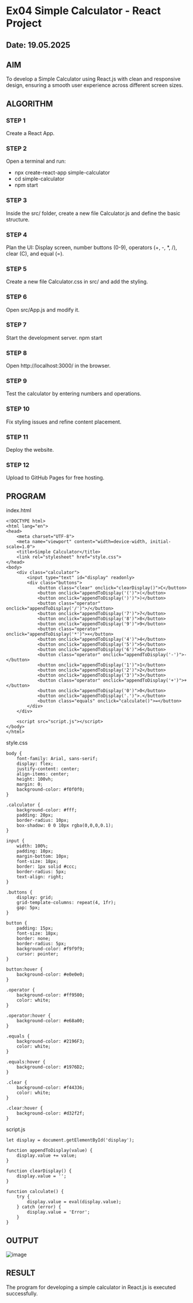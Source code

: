 # Ex04 Simple Calculator - React Project
## Date: 19.05.2025

## AIM
To  develop a Simple Calculator using React.js with clean and responsive design, ensuring a smooth user experience across different screen sizes.

## ALGORITHM
### STEP 1
Create a React App.

### STEP 2
Open a terminal and run:
  <ul><li>npx create-react-app simple-calculator</li>
  <li>cd simple-calculator</li>
  <li>npm start</li></ul>

### STEP 3
Inside the src/ folder, create a new file Calculator.js and define the basic structure.

### STEP 4
Plan the UI: Display screen, number buttons (0-9), operators (+, -, *, /), clear (C), and equal (=).

### STEP 5
Create a new file Calculator.css in src/ and add the styling.

### STEP 6
Open src/App.js and modify it.

### STEP 7
Start the development server.
  npm start

### STEP 8
Open http://localhost:3000/ in the browser.

### STEP 9
Test the calculator by entering numbers and operations.

### STEP 10
Fix styling issues and refine content placement.

### STEP 11
Deploy the website.

### STEP 12
Upload to GitHub Pages for free hosting.

## PROGRAM
index.html
```
<!DOCTYPE html>
<html lang="en">
<head>
    <meta charset="UTF-8">
    <meta name="viewport" content="width=device-width, initial-scale=1.0">
    <title>Simple Calculator</title>
    <link rel="stylesheet" href="style.css">
</head>
<body>
    <div class="calculator">
        <input type="text" id="display" readonly>
        <div class="buttons">
            <button class="clear" onclick="clearDisplay()">C</button>
            <button onclick="appendToDisplay('(')">(</button>
            <button onclick="appendToDisplay(')')">)</button>
            <button class="operator" onclick="appendToDisplay('/')">/</button>
            <button onclick="appendToDisplay('7')">7</button>
            <button onclick="appendToDisplay('8')">8</button>
            <button onclick="appendToDisplay('9')">9</button>
            <button class="operator" onclick="appendToDisplay('*')">×</button>
            <button onclick="appendToDisplay('4')">4</button>
            <button onclick="appendToDisplay('5')">5</button>
            <button onclick="appendToDisplay('6')">6</button>
            <button class="operator" onclick="appendToDisplay('-')">-</button>
            <button onclick="appendToDisplay('1')">1</button>
            <button onclick="appendToDisplay('2')">2</button>
            <button onclick="appendToDisplay('3')">3</button>
            <button class="operator" onclick="appendToDisplay('+')">+</button>
            <button onclick="appendToDisplay('0')">0</button>
            <button onclick="appendToDisplay('.')">.</button>
            <button class="equals" onclick="calculate()">=</button>
        </div>
    </div>

    <script src="script.js"></script>
</body>
</html>

```

style.css
```
body {
    font-family: Arial, sans-serif;
    display: flex;
    justify-content: center;
    align-items: center;
    height: 100vh;
    margin: 0;
    background-color: #f0f0f0;
}

.calculator {
    background-color: #fff;
    padding: 20px;
    border-radius: 10px;
    box-shadow: 0 0 10px rgba(0,0,0,0.1);
}

input {
    width: 100%;
    padding: 10px;
    margin-bottom: 10px;
    font-size: 18px;
    border: 1px solid #ccc;
    border-radius: 5px;
    text-align: right;
}

.buttons {
    display: grid;
    grid-template-columns: repeat(4, 1fr);
    gap: 5px;
}

button {
    padding: 15px;
    font-size: 18px;
    border: none;
    border-radius: 5px;
    background-color: #f9f9f9;
    cursor: pointer;
}

button:hover {
    background-color: #e0e0e0;
}

.operator {
    background-color: #ff9500;
    color: white;
}

.operator:hover {
    background-color: #e68a00;
}

.equals {
    background-color: #2196F3;
    color: white;
}

.equals:hover {
    background-color: #1976D2;
}

.clear {
    background-color: #f44336;
    color: white;
}

.clear:hover {
    background-color: #d32f2f;
}

```

script.js
```
let display = document.getElementById('display');

function appendToDisplay(value) {
    display.value += value;
}

function clearDisplay() {
    display.value = '';
}

function calculate() {
    try {
        display.value = eval(display.value);
    } catch (error) {
        display.value = 'Error';
    }
}

```

## OUTPUT
![image](https://github.com/user-attachments/assets/b935c311-274f-47de-8850-7794a690ec38)



## RESULT
The program for developing a simple calculator in React.js is executed successfully.
